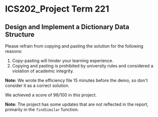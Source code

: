 # ICS202_Project Term 221
## Design and Implement a Dictionary Data Structure

Please refrain from copying and pasting the solution for the following reasons:
1. Copy-pasting will hinder your learning experience.
2. Copying and pasting is prohibited by university rules and considered a violation of academic integrity.

**Note:** We wrote the efficiency file 15 minutes before the demo, so don't consider it as a correct solution.

We achieved a score of 98/100 in this project.

**Note:** The project has some updates that are not reflected in the report, primarily in the `findSimilar` function.
